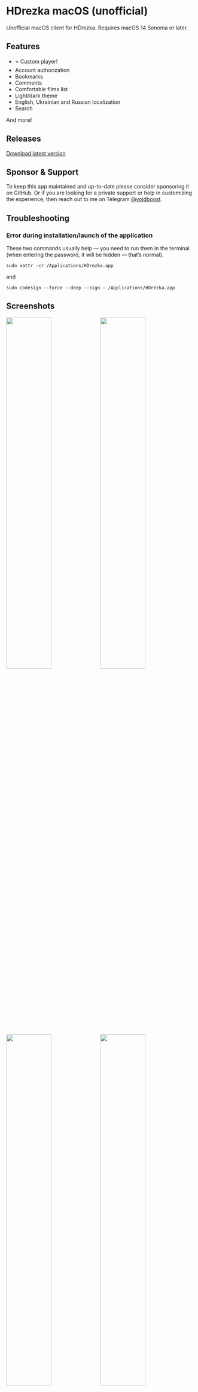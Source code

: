 # HDrezka macOS (unofficial)

Unofficial macOS client for HDrezka. Requires macOS 14 Sonoma or later.

## Features

-   ⭐️ Custom player!
-   Account authorization
-   Bookmarks
-   Comments
-   Comfortable films list
-   Light/dark theme
-   English, Ukrainian and Russian localization
-   Search

And more!

## Releases

[Download latest version](https://voidboost.github.io/hdrezka-releases/HDrezka.dmg)

## Sponsor & Support

To keep this app maintained and up-to-date please consider sponsoring it on GitHub. Or if you are looking for a private support or help in customizing the experience, then reach out to me on Telegram [@voidboost](https://t.me/voidboost).

## Troubleshooting

### Error during installation/launch of the application
These two commands usually help — you need to run them in the terminal (when entering the password, it will be hidden — that’s normal).

```
sudo xattr -cr /Applications/HDrezka.app
```
and
```
sudo codesign --force --deep --sign - /Applications/HDrezka.app
```

## Screenshots

<img width="49%" src="https://github.com/user-attachments/assets/717fce79-2084-4fed-ac8c-64ae601cd581" />
<img width="49%" src="https://github.com/user-attachments/assets/cd186b48-db12-430a-8ed7-241f3125f16b" />
<img width="49%" src="https://github.com/user-attachments/assets/287c84fb-d9e2-4def-8799-0d853d81c866" />
<img width="49%" src="https://github.com/user-attachments/assets/b8d6794c-95c7-41ff-adc6-d2ce2810dd71" />
<img width="49%" src="https://github.com/user-attachments/assets/5c81b065-c7cd-4f3c-b4bd-8aeade5fb9ed" />
<img width="49%" src="https://github.com/user-attachments/assets/233e6cf2-8309-42af-b2f5-7f1af84d7d11" />
<img width="49%" src="https://github.com/user-attachments/assets/1d414ad3-9a24-4f40-ba74-d5648c75640b" />
<img width="49%" src="https://github.com/user-attachments/assets/53c79acb-e224-4209-bc6f-e4872b44516c" />
<img width="49%" src="https://github.com/user-attachments/assets/8a6eb493-8f44-4e9c-b81a-16736b4e6a58" />
<img width="49%" src="https://github.com/user-attachments/assets/68a189a0-bb3b-4fe0-812f-2dd81dee9664" />
<img width="49%" src="https://github.com/user-attachments/assets/6ac5bd9c-7818-46ec-a0ef-cd0cd2403aef" />
<img width="49%" src="https://github.com/user-attachments/assets/d5dad8ff-5131-4d28-820c-109d6a8d7c13" />
<img width="49%" src="https://github.com/user-attachments/assets/987b4b94-5c96-4db4-86e4-41138ae5e65f" />
<img width="49%" src="https://github.com/user-attachments/assets/cda7d6f4-11aa-45b1-84d0-006611f319eb" />
<img width="49%" src="https://github.com/user-attachments/assets/516e4c93-06fc-4f1a-ad3e-d72c24057673" />
<img width="49%" src="https://github.com/user-attachments/assets/35a7cee0-0de7-4d5c-91e2-f4e4c4d00fb9" />
<img width="49%" src="https://github.com/user-attachments/assets/411b8655-c237-43c0-ae2c-3ee5ebf8cfb0" />
<img width="49%" src="https://github.com/user-attachments/assets/5d64a920-96c4-469f-ac65-9ae68f8aa821" />
<img width="49%" src="https://github.com/user-attachments/assets/56004c24-4dd1-49ae-bd3b-7700e0dc5534" />
<img width="49%" src="https://github.com/user-attachments/assets/ca1d185e-d90f-4607-8c5b-28c583bce7a8" />
<img width="49%" src="https://github.com/user-attachments/assets/9e4f98ae-e44b-4fe8-9218-87dad0a52c81" />
<img width="49%" src="https://github.com/user-attachments/assets/45590091-f8e8-4bd6-9682-e24cc9b898c4" />
<img width="49%" src="https://github.com/user-attachments/assets/5df3dd8e-24c9-4ff4-9a37-39b4cfb1fa5a" />

## License

[MIT](./LICENSE)
